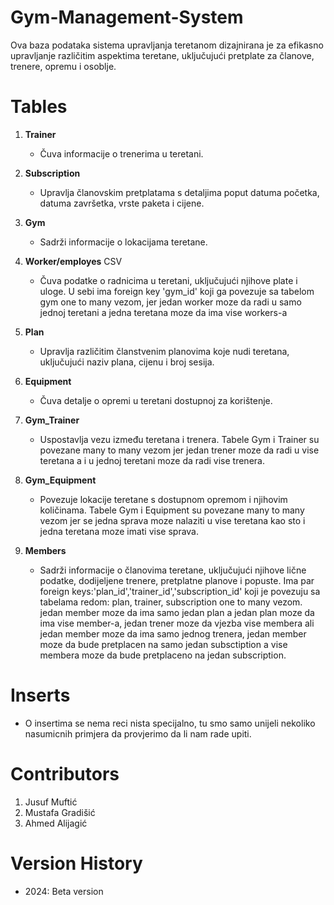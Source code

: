 # Gym-Management-System

Ova baza podataka sistema upravljanja teretanom dizajnirana je za efikasno upravljanje različitim aspektima teretane, uključujući pretplate za članove, trenere, opremu i osoblje.

# Tables
1. **Trainer**
   
   - Čuva informacije o trenerima u teretani.
     
2. **Subscription**

   - Upravlja članovskim pretplatama s detaljima poput datuma početka, datuma završetka, vrste paketa i cijene.

3. **Gym**

   - Sadrži informacije o lokacijama teretane.
     
4. **Worker/employes** CSV

   - Čuva podatke o radnicima u teretani, uključujući njihove plate i uloge. U sebi ima foreign key 'gym_id' koji ga povezuje sa tabelom gym one to many vezom, jer jedan worker moze da radi u samo jednoj teretani a jedna teretana moze da ima vise workers-a
     
5. **Plan**

   - Upravlja različitim članstvenim planovima koje nudi teretana, uključujući naziv plana, cijenu i broj sesija.
     
6. **Equipment**

   - Čuva detalje o opremi u teretani dostupnoj za korištenje.
     
7. **Gym_Trainer**
   
   - Uspostavlja vezu između teretana i trenera. Tabele Gym i Trainer su povezane many to many vezom jer jedan trener moze da radi u vise teretana a i u jednoj teretani moze da radi vise trenera.
     
8. **Gym_Equipment**

   - Povezuje lokacije teretane s dostupnom opremom i njihovim količinama. Tabele Gym i Equipment su povezane many to many vezom jer se jedna sprava moze nalaziti u vise teretana kao sto i jedna teretana moze imati vise sprava.
  
9. **Members**

   - Sadrži informacije o članovima teretane, uključujući njihove lične podatke, dodijeljene trenere, pretplatne planove i popuste. Ima par foreign keys:'plan_id','trainer_id','subscription_id' koji je povezuju sa tabelama redom: plan, trainer, subscription one to many vezom. jedan member moze da ima samo jedan plan a jedan plan moze da ima vise member-a, jedan trener moze da vjezba vise membera ali jedan member moze da ima samo jednog trenera, jedan member moze da bude pretplacen na samo jedan subsctiption a vise membera moze da bude pretplaceno na jedan subscription.
  
# Inserts

   - O insertima se nema reci nista specijalno, tu smo samo unijeli nekoliko nasumicnih primjera da provjerimo da li nam rade upiti.

# Contributors

1. Jusuf Muftić
2. Mustafa Gradišić
3. Ahmed Alijagić

# Version History

- 2024: Beta version
     
